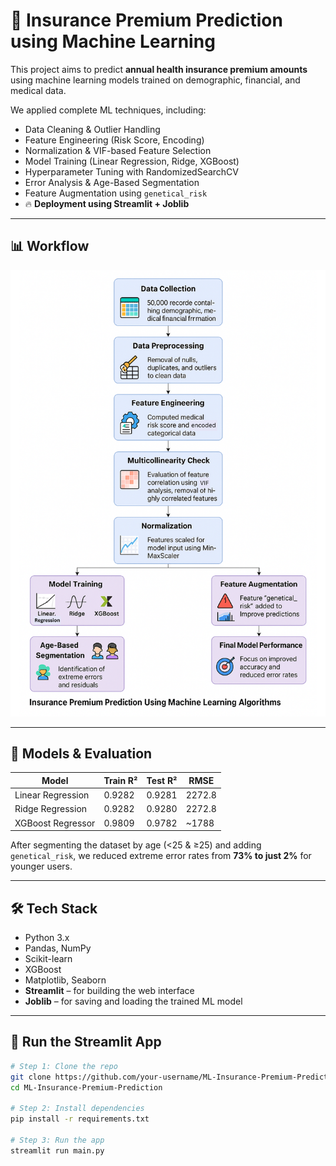 # 🧠 Insurance Premium Prediction using Machine Learning

This project aims to predict **annual health insurance premium amounts** using machine learning models trained on demographic, financial, and medical data.

We applied complete ML techniques, including:
- Data Cleaning & Outlier Handling
- Feature Engineering (Risk Score, Encoding)
- Normalization & VIF-based Feature Selection
- Model Training (Linear Regression, Ridge, XGBoost)
- Hyperparameter Tuning with RandomizedSearchCV
- Error Analysis & Age-Based Segmentation
- Feature Augmentation using `genetical_risk`
- 🔥 **Deployment using Streamlit + Joblib**

---

## 📊 Workflow

![Workflow](ML_Premium_Flowchart.png)

---

## 🧪 Models & Evaluation

| Model              | Train R² | Test R² | RMSE   |
|-------------------|----------|---------|--------|
| Linear Regression | 0.9282   | 0.9281  | 2272.8 |
| Ridge Regression  | 0.9282   | 0.9280  | 2272.8 |
| XGBoost Regressor | 0.9809   | 0.9782  | ~1788  |

After segmenting the dataset by age (<25 & ≥25) and adding `genetical_risk`, we reduced extreme error rates from **73% to just 2%** for younger users.

---

## 🛠️ Tech Stack

- Python 3.x
- Pandas, NumPy
- Scikit-learn
- XGBoost
- Matplotlib, Seaborn
- **Streamlit** – for building the web interface
- **Joblib** – for saving and loading the trained ML model

---

## 🚀 Run the Streamlit App

```bash
# Step 1: Clone the repo
git clone https://github.com/your-username/ML-Insurance-Premium-Prediction.git
cd ML-Insurance-Premium-Prediction

# Step 2: Install dependencies
pip install -r requirements.txt

# Step 3: Run the app
streamlit run main.py
